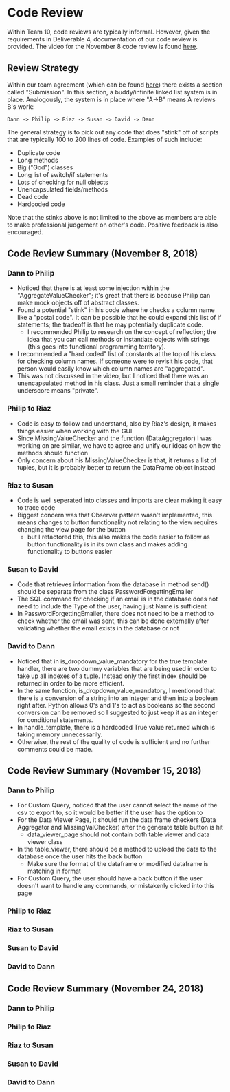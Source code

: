 # Code Review

Within Team 10, code reviews are typically informal. However, given the requirements in Deliverable 4, documentation of our code review is provided. The video for the November 8 code review is found [here](https://drive.google.com/file/d/1QWhTOe7yiAyrI3t_L7N8U35C5dqXjaRP/view).

## Review Strategy

Within our team agreement (which can be found [here](../deliverable_1)) there exists a section called "Submission". In this section, a buddy/infinite linked list system is in place. Analogously, the system is in place where "A->B" means A reviews B's work:

`Dann -> Philip -> Riaz -> Susan -> David -> Dann`

The general strategy is to pick out any code that does "stink" off of scripts that are typically 100 to 200 lines of code. Examples of such include:

* Duplicate code
* Long methods
* Big ("God") classes
* Long list of switch/if statements
* Lots of checking for null objects
* Unencapsulated fields/methods
* Dead code
* Hardcoded code

Note that the stinks above is not limited to the above as members are able to make professional judgement on other's code. Positive feedback is also encouraged.

## Code Review Summary (November 8, 2018)

### Dann to Philip
* Noticed that there is at least some injection within the "AggregateValueChecker"; it's great that there is because Philip can make mock objects off of abstract classes.
* Found a potential "stink" in his code where he checks a column name like a "postal code". It can be possible that he could expand this list of if statements; the tradeoff is that he may potentially duplicate code.
    * I recommended Philip to research on the concept of reflection; the idea that you can call methods or instantiate objects with strings (this goes into functional programming territory).
* I recommended a "hard coded" list of constants at the top of his class for checking column names. If someone were to revisit his code, that person would easily know which column names are "aggregated".
* This was not discussed in the video, but I noticed that there was an unencapsulated method in his class. Just a small reminder that a single underscore means "private".

### Philip to Riaz
* Code is easy to follow and understand, also by Riaz's design, it makes things easier when working with the GUI
* Since MissingValueChecker and the function (DataAggregator) I was working on are similar, we have to agree and unify our ideas on how the methods should function
* Only concern about his MissingValueChecker is that, it returns a list of tuples, but it is probably better to return the DataFrame object instead

### Riaz to Susan
* Code is well seperated into classes and imports are clear making it easy to trace code
* Biggest concern was that Observer pattern wasn't implemented, this means changes to button functionality not relating to the view requires changing the view page for the button
	* but I refactored this, this also makes the code easier to follow as button functionality is in its own class and makes adding functionality to buttons easier

### Susan to David
* Code that retrieves information from the database in method send() should be separate from the class PasswordForgettingEmailer
* The SQL command for checking if an email is in the database does not need to include the Type of the user, having just Name is sufficient
* In PasswordForgettingEmailer, there does not need to be a method to check whether the email was sent, this can be done externally after validating whether the email exists in the database or not

### David to Dann
* Noticed that in is_dropdown_value_mandatory for the true template handler, there are two dummy variables that are being used in order to take up all indexes of a tuple. Instead only the first index should be returned in order to be more efficient.
* In the same function, is_dropdown_value_mandatory, I mentioned that there is a conversion of a string into an integer and then into a boolean right after. Python allows 0's and 1's to act as booleans so the second conversion can be removed so I suggested to just keep it as an integer for conditional statements.
* In handle_template, there is a hardcoded True value returned which is taking memory unnecessarily.
* Otherwise, the rest of the quality of code is sufficient and no further comments could be made.

## Code Review Summary (November 15, 2018)

### Dann to Philip
* For Custom Query, noticed that the user cannot select the name of the csv to export to, so it would be better if the user has the option to
* For the Data Viewer Page, it should run the data frame checkers (Data Aggregator and MissingValChecker) after the generate table button is hit
    * data_viewer_page should not contain both table viewer and data viewer class
* In the table_viewer, there should be a method to upload the data to the database once the user hits the back button
    * Make sure the format of the dataframe or modified dataframe is matching  in format
* For Custom Query, the user should have a back button if the user doesn't want to handle any commands, or mistakenly clicked into this page

### Philip to Riaz

### Riaz to Susan

### Susan to David

### David to Dann

## Code Review Summary (November 24, 2018)

### Dann to Philip

### Philip to Riaz

### Riaz to Susan

### Susan to David

### David to Dann
